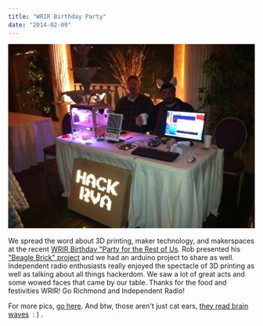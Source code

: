 ```yaml
---
title: "WRIR Birthday Party"
date: "2014-02-09"
---
```


[![WRIR_2014_3](images/WRIR_2014_3.jpeg)](http://www.hackrva.org/blog/wp-content/uploads/2014/02/WRIR_2014_3.jpeg)

We spread the word about 3D printing, maker technology, and makerspaces at the recent [WRIR Birthday "Party for the Rest of Us](http://wrir.org/index.php?/blog/entry/12522/). Rob presented his ["Beagle Brick" project](http://hackrvamakes.blogspot.com/2013/12/beaglebrick-sdr-ham-radio-station.html) and we had an arduino project to share as well. Independent radio enthusiasts really enjoyed the spectacle of 3D printing as well as talking about all things hackerdom. We saw a lot of great acts and some wowed faces that came by our table. Thanks for the food and festivities WRIR! Go Richmond and Independent Radio!

For more pics, [go here](http://www.flickr.com/photos/hackrva/sets/72157640704597225/). And btw, those aren't just cat ears, [they read brain waves](http://neurowear.com/projects_detail/necomimi.html#ShopList)  : ) .
